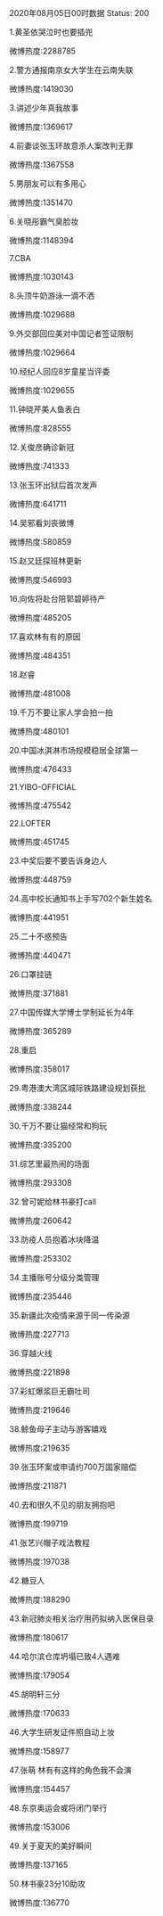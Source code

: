 2020年08月05日00时数据
Status: 200

1.黄圣依哭泣时也要插兜

微博热度:2288785

2.警方通报南京女大学生在云南失联

微博热度:1419030

3.讲述少年真我故事

微博热度:1369617

4.前妻谈张玉环故意杀人案改判无罪

微博热度:1367558

5.男朋友可以有多用心

微博热度:1351470

6.关晓彤霸气臭脸妆

微博热度:1148394

7.CBA

微博热度:1030143

8.头顶牛奶游泳一滴不洒

微博热度:1029688

9.外交部回应美对中国记者签证限制

微博热度:1029664

10.经纪人回应8岁童星当评委

微博热度:1029655

11.钟晓芹美人鱼表白

微博热度:828555

12.关俊彦确诊新冠

微博热度:741333

13.张玉环出狱后首次发声

微博热度:641711

14.吴邪看刘丧微博

微博热度:580859

15.赵又廷探班林更新

微博热度:546993

16.向佐将赴台陪郭碧婷待产

微博热度:485205

17.喜欢林有有的原因

微博热度:484351

18.赵睿

微博热度:481008

19.千万不要让家人学会拍一拍

微博热度:480101

20.中国冰淇淋市场规模稳居全球第一

微博热度:476433

21.YIBO-OFFICIAL

微博热度:475542

22.LOFTER

微博热度:451745

23.中奖后要不要告诉身边人

微博热度:448759

24.高中校长通知书上手写702个新生姓名

微博热度:441951

25.二十不惑预告

微博热度:440471

26.口罩挂链

微博热度:371881

27.中国传媒大学博士学制延长为4年

微博热度:365289

28.重启

微博热度:358017

29.粤港澳大湾区城际铁路建设规划获批

微博热度:338244

30.千万不要让猫经常和狗玩

微博热度:335200

31.综艺里最热闹的场面

微博热度:293308

32.曾可妮给林书豪打call

微博热度:260642

33.防疫人员抱着冰块降温

微博热度:253302

34.主播账号分级分类管理

微博热度:235446

35.新疆此次疫情来源于同一传染源

微博热度:227713

36.穿越火线

微博热度:221898

37.彩虹爆浆巨无霸吐司

微博热度:219646

38.鲸鱼母子主动与游客嬉戏

微博热度:219635

39.张玉环案或申请约700万国家赔偿

微博热度:211871

40.去和很久不见的朋友拥抱吧

微博热度:199719

41.张艺兴帽子戏法教程

微博热度:197038

42.糖豆人

微博热度:188290

43.新冠肺炎相关治疗用药拟纳入医保目录

微博热度:180617

44.哈尔滨仓库坍塌已致4人遇难

微博热度:179054

45.胡明轩三分

微博热度:170633

46.大学生研发证件照自动上妆

微博热度:158977

47.张萌 林有有这样的角色我不会演

微博热度:154457

48.东京奥运会或将闭门举行

微博热度:153006

49.关于夏天的美好瞬间

微博热度:137165

50.林书豪23分10助攻

微博热度:136770

